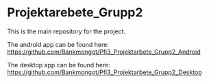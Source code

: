 # Projektarebete_Grupp2

This is the main repository for the project.  

The android app can be found here:  
https://github.com/Bankmongot/Pfi3_Projektarbete_Grupp2_Android

The desktop app can be found here:  
https://github.com/Bankmongot/Pfi3_Projektarbete_Grupp2_Desktop
